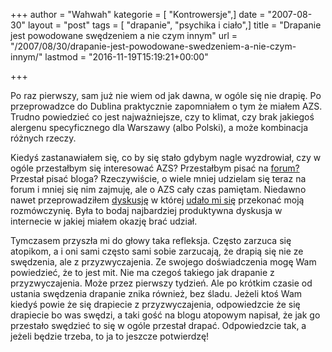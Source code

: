 +++
author = "Wahwah"
kategorie = [ "Kontrowersje",]
date = "2007-08-30"
layout = "post"
tags = [ "drapanie", "psychika i ciało",]
title = "Drapanie jest powodowane swędzeniem a nie czym innym"
url = "/2007/08/30/drapanie-jest-powodowane-swedzeniem-a-nie-czym-innym/"
lastmod = "2016-11-19T15:19:21+00:00"

+++

Po raz pierwszy, sam już nie wiem od jak dawna, w ogóle się nie drapię. Po przeprowadzce do Dublina praktycznie zapomniałem o tym że miałem AZS. Trudno powiedzieć co jest najważniejsze, czy to klimat, czy brak jakiegoś alergenu specyficznego dla Warszawy (albo Polski), a może kombinacja różnych rzeczy.

Kiedyś zastanawiałem się, co by się stało gdybym nagle wyzdrowiał, czy w ogóle przestałbym się interesować AZS? Przestałbym pisać na [forum?][1] Przestał pisać bloga? Rzeczywiście, o wiele mniej udzielam się teraz na forum i mniej się nim zajmuję, ale o AZS cały czas pamiętam. Niedawno nawet przeprowadziłem [dyskusję][2] w której [udało mi się][3] przekonać moją rozmówczynię. Była to bodaj najbardziej produktywna dyskusja w internecie w jakiej miałem okazję brać udział.

<!--more-->Tymczasem przyszła mi do głowy taka refleksja. Często zarzuca się atopikom, a i oni sami często sami sobie zarzucają, że drapią się nie ze swędzenia, ale z przyzwyczajenia. Ze swojego doświadczenia mogę Wam powiedzieć, że to jest mit. Nie ma czegoś takiego jak drapanie z przyzwyczajenia. Może przez pierwszy tydzień. Ale po krótkim czasie od ustania swędzenia drapanie znika również, bez śladu. Jeżeli ktoś Wam kiedyś powie że się drapiecie z przyzwyczajenia, odpowiedzcie że się drapiecie bo was swędzi, a taki gość na blogu atopowym napisał, że jak go przestało swędzieć to się w ogóle przestał drapać. Odpowiedzcie tak, a jeżeli będzie trzeba, to ja to jeszcze potwierdzę!

 [1]: http://www.atopowe-zapalenie.pl/forum/
 [2]: http://www.atopowe-zapalenie.pl/forum/viewtopic.php?p=65587#65587 "Astma i psychika"
 [3]: http://www.atopowe-zapalenie.pl/forum/viewtopic.php?p=65803#65803